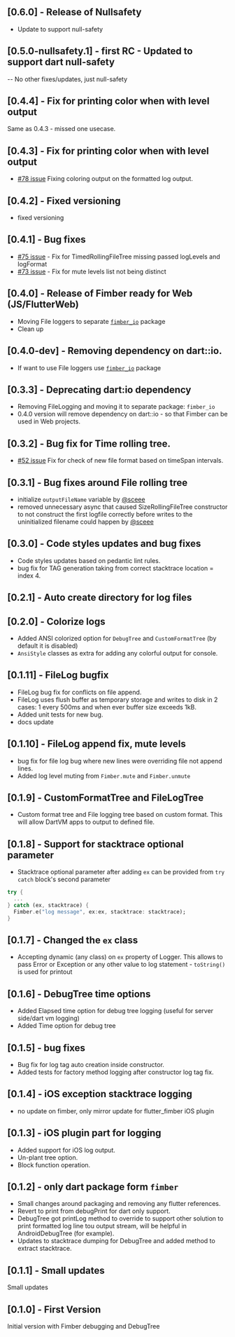 ## [0.6.0] - Release of Nullsafety 

- Update to support null-safety 

## [0.5.0-nullsafety.1] - first RC - Updated to support dart null-safety

-- No other fixes/updates, just null-safety

## [0.4.4] - Fix for printing color when with level output 

Same as 0.4.3 - missed one usecase.

## [0.4.3] - Fix for printing color when with level output

- [\#78 issue](https://github.com/magillus/flutter-fimber/issues/78) Fixing coloring output on the formatted log output.

## [0.4.2] - Fixed versioning

- fixed versioning

## [0.4.1] - Bug fixes

- [\#75 issue](https://github.com/magillus/flutter-fimber/issues/75) - Fix for TimedRollingFileTree missing passed logLevels and logFormat
- [\#73 issue](https://github.com/magillus/flutter-fimber/issues/73) - Fix for mute levels list not being distinct

## [0.4.0] - Release of Fimber ready for Web (JS/FlutterWeb)

- Moving File loggers to separate [`fimber_io`](https://pub.dev/packages/fimber_io/) package
- Clean up

## [0.4.0-dev] - Removing dependency on dart::io.

- If want to use File loggers use [`fimber_io`](https://pub.dev/packages/fimber_io/) package

## [0.3.3] - Deprecating dart:io dependency

- Removing FileLogging and moving it to separate package: `fimber_io`
- 0.4.0 version will remove dependency on dart::io - so that Fimber can be used in Web projects.

## [0.3.2] - Bug fix for Time rolling tree.

- [\#52 issue](https://github.com/magillus/flutter-fimber/issues/52)  Fix for check of new file format based on timeSpan intervals.

## [0.3.1] - Bug fixes around File rolling tree

- initialize `outputFileName` variable  by [@sceee](https://github.com/sceee)
- removed unnecessary async that caused SizeRollingFileTree constructor to not construct the first logfile correctly before writes to the uninitialized filename could happen by [@sceee](https://github.com/sceee) 

## [0.3.0] - Code styles updates and bug fixes

- Code styles updates based on pedantic lint rules.
- bug fix for TAG generation taking from correct stacktrace location = index 4.

## [0.2.1] - Auto create directory for log files

## [0.2.0] - Colorize logs  

- Added ANSI colorized option for `DebugTree` and `CustomFormatTree` (by default it is disabled)
- `AnsiStyle` classes as extra for adding any colorful output for console.

## [0.1.11] - FileLog bugfix

- FileLog bug fix for conflicts on file append. 
- FileLog uses flush buffer as temporary storage and writes to disk in 2 cases: 1 every 500ms and when ever buffer size exceeds 1kB.
- Added unit tests for new bug.
- docs update

## [0.1.10] - FileLog append fix, mute levels

- bug fix for file log bug where new lines were overriding file not append lines.
- Added log level muting from `Fimber.mute` and `Fimber.unmute`  

## [0.1.9] - CustomFormatTree and FileLogTree 

- Custom format tree and File logging tree based on custom format. This will allow DartVM apps to output to defined file.

## [0.1.8] - Support for stacktrace optional parameter

- Stacktrace optional parameter after adding `ex` can be provided from `try catch` block's second parameter 
```dart
try {
  ...
} catch (ex, stacktrace) {
  Fimber.e("log message", ex:ex, stacktrace: stacktrace);  
}

```
## [0.1.7] - Changed the `ex` class

- Accepting dynamic (any class) on `ex` property of Logger. 
This allows to pass Error or Exception or any other value to log statement - `toString()` is used for printout

## [0.1.6] - DebugTree time options

- Added Elapsed time option for debug tree logging (useful for server side/dart vm logging)
- Added Time option for debug tree

## [0.1.5] - bug fixes 

- Bug fix for log tag auto creation inside constructor.
- Added tests for factory method logging after constructor log tag fix.

## [0.1.4] - iOS exception stacktrace logging

- no update on fimber, only mirror update for flutter_fimber iOS plugin

## [0.1.3] - iOS plugin part for logging

- Added support for iOS log output.
- Un-plant tree option.
- Block function operation.

## [0.1.2] - only dart package form `fimber`

- Small changes around packaging and removing any flutter references.
- Revert to print from debugPrint for dart only support.
- DebugTree got printLog method to override to support other solution to print formatted log line tou output stream, will be helpful in AndroidDebugTree (for example).
- Updates to stacktrace dumping for DebugTree and added method to extract stacktrace.

## [0.1.1] - Small updates

Small updates 

## [0.1.0] - First Version

Initial version with Fimber debugging and DebugTree
